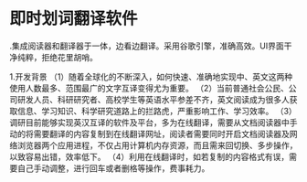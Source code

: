 # 即时划词翻译软件
.集成阅读器和翻译器于一体，边看边翻译。采用谷歌引擎，准确高效。UI界面干净纯粹，拒绝花里胡哨。

1.开发背景
（1）随着全球化的不断深入，如何快速、准确地实现中、英文这两种使用人数最多、范围最广的文字互译变得尤为重要。
（2）当前普通社会公民、公司研发人员、科研研究者、高校学生等英语水平参差不齐，英文阅读成为很多人获取信息、学习知识、科学研究道路上的拦路虎，严重影响工作、学习效率。
（3）调研目前能够实现英汉互译的软件及平台，多为在线翻译，需要从文档阅读器中手动的将需要翻译的内容复制到在线翻译网址，阅读者需要同时开启文档阅读器及网络浏览器两个应用进程，不仅占用计算机内存资源，而且需来回切换、多步操作，以致容易出错，效率低下。
（4）利用在线翻译时，如若复制的内容格式有误，需要自己手动调整，进行回车或者删格等操作，费事耗力。
